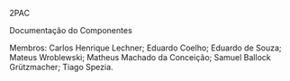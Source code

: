 2PAC

Documentação do Componentes

Membros:
Carlos Henrique Lechner;
Eduardo Coelho;
Eduardo de Souza;
Mateus Wroblewski;
Matheus Machado da Conceição;
Samuel Ballock Grützmacher;
Tiago Spezia.
